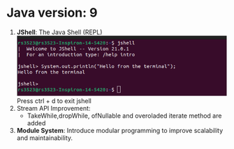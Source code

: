 # Java version: 9

1. **JShell**: The Java Shell (REPL)
    ![Alt text](image.png) 
    Press ctrl + d to exit jshell
2. Stream API Improvement:
    - TakeWhile,dropWhile, ofNullable and overoladed iterate method are added
3. **Module System**: Introduce modular programming to improve scalability and maintainability.
